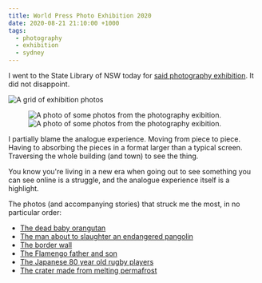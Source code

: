 ```yaml
---
title: World Press Photo Exhibition 2020
date: 2020-08-21 21:10:00 +1000
tags:
  - photography
  - exhibition
  - sydney
---
```


I went to the State Library of NSW today for [said photography exhibition](https://www.sl.nsw.gov.au/exhibitions/world-press-photo-exhibition-2020). It did not disappoint.

![A grid of exhibition photos](https://ik.imagekit.io/dw/notes/world-press-photo-exhibition-2020/world-press-photo-exhibition-2020-a.jpeg)

<figure class="even-two">
  <img data-src="https://ik.imagekit.io/dw/notes/world-press-photo-exhibition-2020/world-press-photo-exhibition-2020-a.jpeg" alt="A photo of some photos from the photography exibition.">
  <img data-src="https://ik.imagekit.io/dw/notes/world-press-photo-exhibition-2020/world-press-photo-exhibition-2020-b.jpeg" alt="A photo of some photos from the photography exibition.">
</figure>

I partially blame the analogue experience. Moving from piece to piece. Having to absorbing the pieces in a format larger than a typical screen. Traversing the whole building (and town) to see the thing.

You know you're living in a new era when going out to see something you can see online is a struggle, and the analogue experience itself is a highlight.

The photos (and accompanying stories) that struck me the most, in no particular order:

- [The dead baby orangutan](https://www.worldpressphoto.org/collection/photo/2020/39641/1/Alain-Schroeder-NA)
- [The man about to slaughter an endangered pangolin](https://www.worldpressphoto.org/collection/photo/2020/39645/9/Brent-Stirton-NAS-IJ)
- [The border wall](https://www.worldpressphoto.org/collection/photo/2020/39639/1/Alejandro-Prieto)
- [The Flamengo father and son](https://www.worldpressphoto.org/collection/photo/2020/39655/1/Silvia-Izquierdo)
- [The Japanese 80 year old rugby players](https://www.worldpressphoto.org/collection/photo/2020/39657/1/Kim-Kyung-Hoon)
- [The crater made from melting permafrost](https://www.worldpressphoto.org/collection/photo/2020/39625/1/Katie-Orlinsky)
